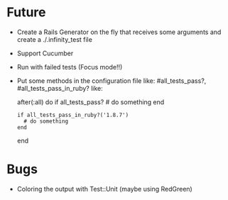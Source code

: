 Future
======

- Create a Rails Generator on the fly that receives some arguments and create a ./.infinity_test file
- Support Cucumber
- Run with failed tests (Focus mode!!)
- Put some methods in the configuration file like: #all_tests_pass?, #all_tests_pass_in_ruby? like:

    after(:all) do
      if all_tests_pass?
        # do something
      end

      if all_tests_pass_in_ruby?('1.8.7') 
        # do something
      end
    end

Bugs
====

- Coloring the output with Test::Unit (maybe using RedGreen)
